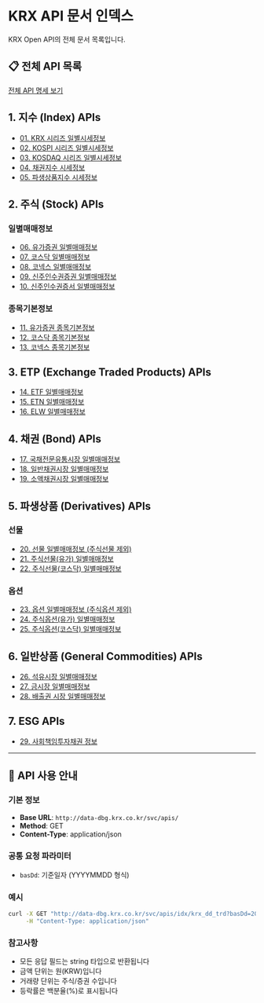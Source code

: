 # KRX API 문서 인덱스

KRX Open API의 전체 문서 목록입니다.

## 📋 전체 API 목록

[전체 API 명세 보기](./KRX_API_Spec.md)

## 1. 지수 (Index) APIs

- [01. KRX 시리즈 일별시세정보](./KRX_API_Spec/01_krx_index_daily.md)
- [02. KOSPI 시리즈 일별시세정보](./KRX_API_Spec/02_kospi_index_daily.md)
- [03. KOSDAQ 시리즈 일별시세정보](./KRX_API_Spec/03_kosdaq_index_daily.md)
- [04. 채권지수 시세정보](./KRX_API_Spec/04_bond_index_daily.md)
- [05. 파생상품지수 시세정보](./KRX_API_Spec/05_derivative_index_daily.md)

## 2. 주식 (Stock) APIs

### 일별매매정보
- [06. 유가증권 일별매매정보](./KRX_API_Spec/06_stock_kospi_daily.md)
- [07. 코스닥 일별매매정보](./KRX_API_Spec/07_stock_kosdaq_daily.md)
- [08. 코넥스 일별매매정보](./KRX_API_Spec/08_stock_konex_daily.md)
- [09. 신주인수권증권 일별매매정보](./KRX_API_Spec/09_stock_warrant_daily.md)
- [10. 신주인수권증서 일별매매정보](./KRX_API_Spec/10_stock_right_daily.md)

### 종목기본정보
- [11. 유가증권 종목기본정보](./KRX_API_Spec/11_stock_kospi_info.md)
- [12. 코스닥 종목기본정보](./KRX_API_Spec/12_stock_kosdaq_info.md)
- [13. 코넥스 종목기본정보](./KRX_API_Spec/13_stock_konex_info.md)

## 3. ETP (Exchange Traded Products) APIs

- [14. ETF 일별매매정보](./KRX_API_Spec/14_etf_daily.md)
- [15. ETN 일별매매정보](./KRX_API_Spec/15_etn_daily.md)
- [16. ELW 일별매매정보](./KRX_API_Spec/16_elw_daily.md)

## 4. 채권 (Bond) APIs

- [17. 국채전문유통시장 일별매매정보](./KRX_API_Spec/17_bond_government_daily.md)
- [18. 일반채권시장 일별매매정보](./KRX_API_Spec/18_bond_general_daily.md)
- [19. 소액채권시장 일별매매정보](./KRX_API_Spec/19_bond_small_daily.md)

## 5. 파생상품 (Derivatives) APIs

### 선물
- [20. 선물 일별매매정보 (주식선물 제외)](./KRX_API_Spec/20_futures_general_daily.md)
- [21. 주식선물(유가) 일별매매정보](./KRX_API_Spec/21_futures_kospi_stock_daily.md)
- [22. 주식선물(코스닥) 일별매매정보](./KRX_API_Spec/22_futures_kosdaq_stock_daily.md)

### 옵션
- [23. 옵션 일별매매정보 (주식옵션 제외)](./KRX_API_Spec/23_options_general_daily.md)
- [24. 주식옵션(유가) 일별매매정보](./KRX_API_Spec/24_options_kospi_stock_daily.md)
- [25. 주식옵션(코스닥) 일별매매정보](./KRX_API_Spec/25_options_kosdaq_stock_daily.md)

## 6. 일반상품 (General Commodities) APIs

- [26. 석유시장 일별매매정보](./KRX_API_Spec/26_oil_daily.md)
- [27. 금시장 일별매매정보](./KRX_API_Spec/27_gold_daily.md)
- [28. 배출권 시장 일별매매정보](./KRX_API_Spec/28_ets_daily.md)

## 7. ESG APIs

- [29. 사회책임투자채권 정보](./KRX_API_Spec/29_sri_bond_info.md)

---

## 📌 API 사용 안내

### 기본 정보
- **Base URL**: `http://data-dbg.krx.co.kr/svc/apis/`
- **Method**: GET
- **Content-Type**: application/json

### 공통 요청 파라미터
- `basDd`: 기준일자 (YYYYMMDD 형식)

### 예시
```bash
curl -X GET "http://data-dbg.krx.co.kr/svc/apis/idx/krx_dd_trd?basDd=20240105" \
     -H "Content-Type: application/json"
```

### 참고사항
- 모든 응답 필드는 string 타입으로 반환됩니다
- 금액 단위는 원(KRW)입니다
- 거래량 단위는 주식/증권 수입니다
- 등락률은 백분율(%)로 표시됩니다 